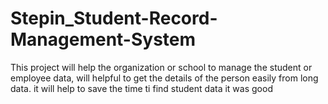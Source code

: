 # Stepin_Student-Record-Management-System
This project will help the organization or school to manage the student or employee data, will helpful to get the details of the person easily from long data.
it will help to save the time ti find student data
it was good